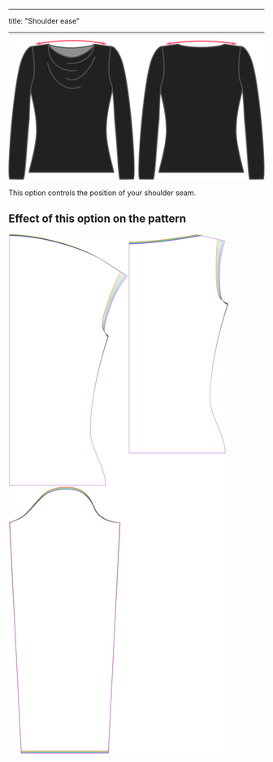 - - -
title: "Shoulder ease"
- - -

![The shoulder ease option on Diana](./shoulderease.svg)

This option controls the position of your shoulder seam.

## Effect of this option on the pattern

![This image shows the effect of this option by superimposing several variants that have a different value for this option](diana_shoulderease_sample.svg "Effect of this option on the pattern")
